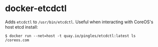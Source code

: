 # docker-etcdctl

Adds `etcdctl` to `/usr/bin/etcdctl`. Useful when interacting with CoreOS's host etcd install:

    $ docker run --net=host -t quay.io/pingles/etcdctl:latest ls
    /coreos.com